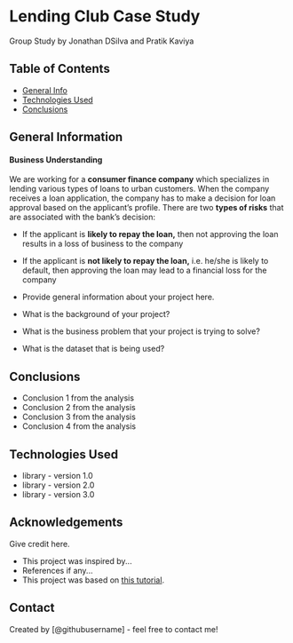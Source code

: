# Lending Club Case Study
Group Study by Jonathan DSilva and Pratik Kaviya


## Table of Contents
* [General Info](#general-information)
* [Technologies Used](#technologies-used)
* [Conclusions](#conclusions)


## General Information
#### Business Understanding
We are working for a __consumer finance company__ which specializes in lending various types of loans to urban customers. When the company receives a loan application, the company has to make a decision for loan approval based on the applicant’s profile.
There are two __types of risks__ that are associated with the bank’s decision:
-  If the applicant is __likely to repay the loan,__ then not approving the loan results in a loss of business to the company
-  If the applicant is __not likely to repay the loan,__ i.e. he/she is likely to default, then approving the loan may lead to a financial loss for the company

- Provide general information about your project here.
- What is the background of your project?
- What is the business problem that your project is trying to solve?
- What is the dataset that is being used?

<!-- You don't have to answer all the questions - just the ones relevant to your project. -->

## Conclusions
- Conclusion 1 from the analysis
- Conclusion 2 from the analysis
- Conclusion 3 from the analysis
- Conclusion 4 from the analysis

<!-- You don't have to answer all the questions - just the ones relevant to your project. -->


## Technologies Used
- library - version 1.0
- library - version 2.0
- library - version 3.0

<!-- As the libraries versions keep on changing, it is recommended to mention the version of library used in this project -->

## Acknowledgements
Give credit here.
- This project was inspired by...
- References if any...
- This project was based on [this tutorial](https://www.example.com).


## Contact
Created by [@githubusername] - feel free to contact me!

